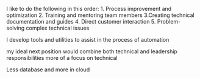 I like to do the following in this order:
	1.  Process improvement and optimization
	2. Training and mentoring team members
	3.Creating technical documentation and guides
	4. Direct customer interaction 
	5.  Problem-solving complex technical issues

I develop tools and utilities to assist in the process of automation

my ideal next position would combine both technical and leadership responsibilities more of a focus on technical 

Less database and more in cloud






